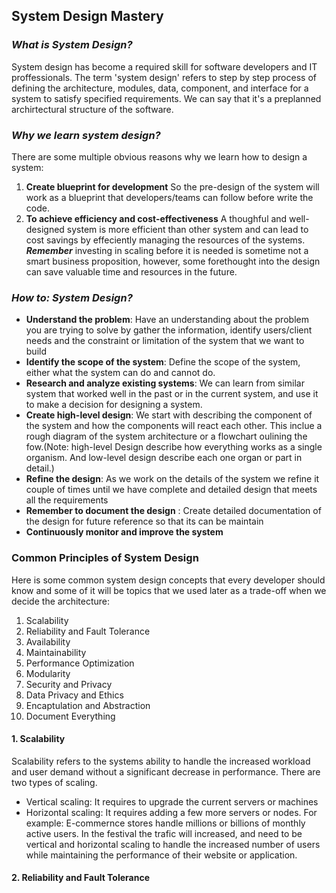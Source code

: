 ## System Design Mastery

### *What is System Design?*
System design has become a required skill for software developers and IT proffessionals. The term 'system design' refers to step by step process of defining the architecture, modules, data, component, and interface for a system to satisfy specified requirements. We can say that it's a preplanned archirtectural structure of the software.

### *Why we learn system design?*
There are some multiple obvious reasons why we learn how to design a system:

1. **Create blueprint for development**
So the pre-design of the system will work as a blueprint that developers/teams can follow before write the code. 
2. **To achieve efficiency and cost-effectiveness**
A thoughful and well-designed system is more efficient than other system and can lead to cost savings by effeciently managing the resources of the systems. ***Remember*** investing in scaling before it is needed is sometime not a smart business proposition, however, some forethought into the design can save valuable time and resources in the future.

### *How to: System Design?*
- **Understand the problem**: Have an understanding about the problem you are trying to solve by gather the information, identify users/client needs and the constraint or limitation of the system that we want to build
- **Identify the scope of the system**: Define the scope of the system, either what the system can do and cannot do.
- **Research and analyze existing systems**: We can learn from similar system that worked well in the past or in the current system, and use it to make a decision for designing a system.
- **Create high-level design**: We start with describing the component of the system and how the components will react each other. This inclue a rough diagram of the system architecture or a flowchart oulining the fow.(Note: high-level Design describe how everything works as a single organism. And low-level design describe each one organ or part in detail.)
- **Refine the design**: As we work on the details of the system we refine it couple of times until we have complete and detailed design that meets all the requirements
- **Remember to document the design** : Create detailed documentation of the design for future reference so that its can be maintain
- **Continuously monitor and improve the system**
  

### Common Principles of System Design
Here is some common system design concepts that every developer should know and some of it will be topics that we used later as a trade-off when we decide the architecture:
1. Scalability
2. Reliability and Fault Tolerance 
3. Availability
4. Maintainability
5. Performance Optimization
6. Modularity
7. Security and Privacy
8. Data Privacy and Ethics
9. Encaptulation and Abstraction
10. Document Everything

#### 1. Scalability
Scalability refers to the systems ability to handle the increased workload and user demand without a significant decrease in performance. There are two types of scaling.
- Vertical scaling: It requires to upgrade the current servers or machines
- Horizontal scaling: It requires adding a few more servers or nodes.
For example: E-commernce stores handle millions or billions of monthly active users. In the festival the trafic will increased, and need to be vertical and horizontal scaling to handle the increased number of users while maintaining the performance of their website or application.
#### 2. Reliability and Fault Tolerance
